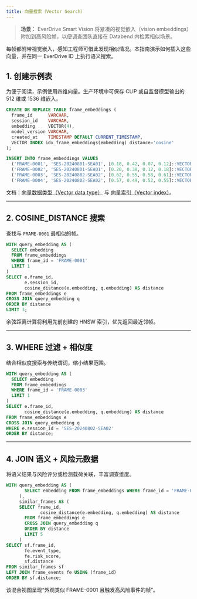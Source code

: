 ```yaml
---
title: 向量搜索（Vector Search）
---
```


> **场景：** EverDrive Smart Vision 将紧凑的视觉嵌入（vision embeddings）附加到高风险帧，以便调查团队直接在 Databend 内检索相似场景。

每帧都附带视觉嵌入，感知工程师可借此发现相似情况。本指南演示如何插入这些向量，并在同一 EverDrive ID 上执行语义搜索。

## 1. 创建示例表
为便于阅读，示例使用四维向量。生产环境中可保存 CLIP 或自监督模型输出的 512 维或 1536 维嵌入。

```sql
CREATE OR REPLACE TABLE frame_embeddings (
  frame_id      VARCHAR,
  session_id    VARCHAR,
  embedding     VECTOR(4),
  model_version VARCHAR,
  created_at    TIMESTAMP DEFAULT CURRENT_TIMESTAMP,
  VECTOR INDEX idx_frame_embeddings(embedding) distance='cosine'
);

INSERT INTO frame_embeddings VALUES
  ('FRAME-0001', 'SES-20240801-SEA01', [0.18, 0.42, 0.07, 0.12]::VECTOR(4), 'clip-mini-v1', DEFAULT),
  ('FRAME-0002', 'SES-20240801-SEA01', [0.20, 0.38, 0.12, 0.18]::VECTOR(4), 'clip-mini-v1', DEFAULT),
  ('FRAME-0003', 'SES-20240802-SEA02', [0.62, 0.55, 0.58, 0.61]::VECTOR(4), 'night-fusion-v2', DEFAULT),
  ('FRAME-0004', 'SES-20240802-SEA02', [0.57, 0.49, 0.52, 0.55]::VECTOR(4), 'night-fusion-v2', DEFAULT);
```

文档：[向量数据类型（Vector data type）](/sql/sql-reference/data-types/vector) 与 [向量索引（Vector index）](/sql/sql-reference/data-types/vector#vector-indexing)。

---

## 2. COSINE_DISTANCE 搜索
查找与 `FRAME-0001` 最相似的帧。

```sql
WITH query_embedding AS (
  SELECT embedding
  FROM frame_embeddings
  WHERE frame_id = 'FRAME-0001'
  LIMIT 1
)
SELECT e.frame_id,
       e.session_id,
       cosine_distance(e.embedding, q.embedding) AS distance
FROM frame_embeddings e
CROSS JOIN query_embedding q
ORDER BY distance
LIMIT 3;
```

余弦距离计算将利用先前创建的 HNSW 索引，优先返回最近邻帧。

---

## 3. WHERE 过滤 + 相似度
结合相似度搜索与传统谓词，缩小结果范围。

```sql
WITH query_embedding AS (
  SELECT embedding
  FROM frame_embeddings
  WHERE frame_id = 'FRAME-0003'
  LIMIT 1
)
SELECT e.frame_id,
       cosine_distance(e.embedding, q.embedding) AS distance
FROM frame_embeddings e
CROSS JOIN query_embedding q
WHERE e.session_id = 'SES-20240802-SEA02'
ORDER BY distance;
```

---

## 4. JOIN 语义 + 风险元数据
将语义结果与风险评分或检测载荷关联，丰富调查维度。

```sql
WITH query_embedding AS (
       SELECT embedding FROM frame_embeddings WHERE frame_id = 'FRAME-0001' LIMIT 1
     ),
     similar_frames AS (
     SELECT frame_id,
             cosine_distance(e.embedding, q.embedding) AS distance
       FROM frame_embeddings e
       CROSS JOIN query_embedding q
       ORDER BY distance
       LIMIT 5
     )
SELECT sf.frame_id,
       fe.event_type,
       fe.risk_score,
       sf.distance
FROM similar_frames sf
LEFT JOIN frame_events fe USING (frame_id)
ORDER BY sf.distance;
```

该混合视图呈现“外观类似 FRAME-0001 且触发高风险事件的帧”。